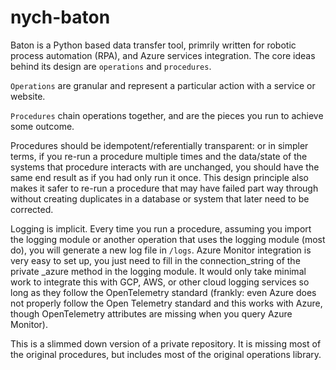 # nych-baton
Baton is a Python based data transfer tool, primrily written for robotic process automation (RPA), and Azure services integration. The core ideas behind its design are `operations` and `procedures`. 

`Operations` are granular and represent a particular action with a service or website. 

`Procedures` chain operations together, and are the pieces you run to achieve some outcome. 

Procedures should be idempotent/referentially transparent: or in simpler terms, if you re-run a procedure multiple times and the data/state of the systems that procedure interacts with are unchanged, you should have the same end result as if you had only run it once. This design principle also makes it safer to re-run a procedure that may have failed part way through without creating duplicates in a database or system that later need to be corrected.

Logging is implicit. Every time you run a procedure, assuming you import the logging module or another operation that uses the logging module (most do), you will generate a new log file in `/logs`. Azure Monitor integration is very easy to set up, you just need to fill in the connection_string of the private _azure method in the logging module. It would only take minimal work to integrate this with GCP, AWS, or other cloud logging services so long as they follow the OpenTelemetry standard (frankly: even Azure does not properly follow the Open Telemetry standard and this works with Azure, though OpenTelemetry attributes are missing when you query Azure Monitor).

This is a slimmed down version of a private repository. It is missing most of the original procedures, but includes most of the original operations library. 
